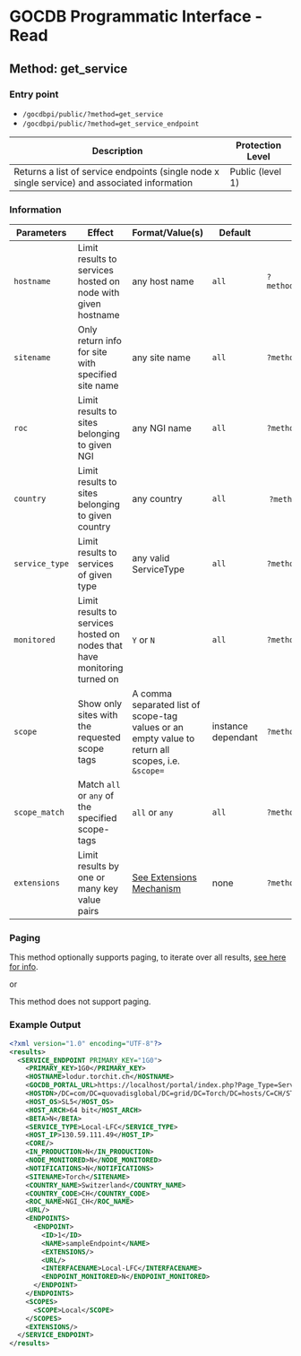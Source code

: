 # GOCDB Programmatic Interface - Read

## Method: get_service

### Entry point

- `/gocdbpi/public/?method=get_service`
- `/gocdbpi/public/?method=get_service_endpoint`

| Description | Protection Level |
| - | - |
| Returns a list of service endpoints (single node x single service) and associated information  | Public (level 1) |

### Information

| Parameters | Effect | Format/Value(s) | Default | Example |
| - | - | - | - | - |
| `hostname` | Limit results to services hosted on node with given hostname | any host name | `all` | `?method=get_service_endpoint&hostname=bdii.ipb.ac.rs` |
| `sitename` | Only return info for site with specified site name | any site name | `all` |`?method=get_site&sitename=Izola MRF` |
| `roc` | Limit results to sites belonging to given NGI | any NGI name | `all` | `?method=get_site&roc=NGI_SI` |
| `country` | Limit results to sites belonging to given country | any country | `all` | `?method=get_site&country=Slovenia` |
| `service_type` | Limit results to services of given type | any valid ServiceType | `all` | `?method=get_service_endpoint&service_type=ARC-CE` |
| `monitored` | Limit results to services hosted on nodes that have monitoring turned on | `Y` or `N` | `all` | `?method=get_service_endpoint&monitored=Y`  |
| `scope` | Show only sites with the requested scope tags | A comma separated list of scope-tag values or an empty value to return all scopes, i.e. `&scope=` | instance dependant | `?method=get_site&scope=EGI` |
| `scope_match` | Match `all` or `any` of the specified scope-tags | `all` or `any` | `all` | `?method=get_site&scope=Local,EGI&scope_match=any` |
| `extensions` | Limit results by one or many key value pairs | [See Extensions Mechanism](https://docs.egi.eu/internal/configuration-database/extension-properties/) | none | `?method=get_site&extensions=(KeyName=KeyValue)` |

### Paging

This method optionally supports paging, to iterate over all results,
[see here for info](https://wiki.egi.eu/wiki/GOCDB/notifications#Optional_Cursor_Paging_on_Read_API).

or

This method does not support paging.

### Example Output

```xml
<?xml version="1.0" encoding="UTF-8"?>
<results>
  <SERVICE_ENDPOINT PRIMARY_KEY="1G0">
    <PRIMARY_KEY>1G0</PRIMARY_KEY>
    <HOSTNAME>lodur.torchit.ch</HOSTNAME>
    <GOCDB_PORTAL_URL>https://localhost/portal/index.php?Page_Type=Service&id=1</GOCDB_PORTAL_URL>
    <HOSTDN>/DC=com/DC=quovadisglobal/DC=grid/DC=Torch/DC=hosts/C=CH/ST=Zuerich/L=Zuerich/O=SWITCH/CN=lodur.torchit.ch</HOSTDN>
    <HOST_OS>SL5</HOST_OS>
    <HOST_ARCH>64 bit</HOST_ARCH>
    <BETA>N</BETA>
    <SERVICE_TYPE>Local-LFC</SERVICE_TYPE>
    <HOST_IP>130.59.111.49</HOST_IP>
    <CORE/>
    <IN_PRODUCTION>N</IN_PRODUCTION>
    <NODE_MONITORED>N</NODE_MONITORED>
    <NOTIFICATIONS>N</NOTIFICATIONS>
    <SITENAME>Torch</SITENAME>
    <COUNTRY_NAME>Switzerland</COUNTRY_NAME>
    <COUNTRY_CODE>CH</COUNTRY_CODE>
    <ROC_NAME>NGI_CH</ROC_NAME>
    <URL/>
    <ENDPOINTS>
      <ENDPOINT>
        <ID>1</ID>
        <NAME>sampleEndpoint</NAME>
        <EXTENSIONS/>
        <URL/>
        <INTERFACENAME>Local-LFC</INTERFACENAME>
        <ENDPOINT_MONITORED>N</ENDPOINT_MONITORED>
      </ENDPOINT>
    </ENDPOINTS>
    <SCOPES>
      <SCOPE>Local</SCOPE>
    </SCOPES>
    <EXTENSIONS/>
  </SERVICE_ENDPOINT>
</results>
```
